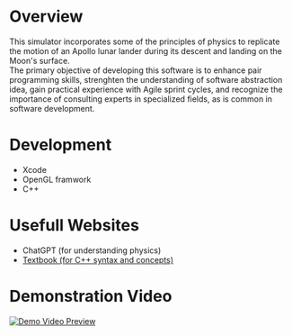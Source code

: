 # Overview
This simulator incorporates some of the principles of physics to replicate the motion of an Apollo lunar lander during its descent and landing on the Moon's surface.<br>
The primary objective of developing this software is to enhance pair programming skills, strenghten the understanding of software abstraction idea, gain practical experience with Agile sprint cycles, and recognize the importance of consulting experts in specialized fields, as is common in software development.<br>

# Development
- Xcode
- OpenGL framwork
- C++

# Usefull Websites
- ChatGPT (for understanding physics)
- [Textbook (for C++ syntax and concepts)](https://content.byui.edu/file/4101122b-6564-4347-8376-d020600c9044/1/Cpp.01.Reading.Basics.html)

# Demonstration Video
[![Demo Video Preview](https://img.youtube.com/vi/aqhUgXB20-c/0.jpg)](https://www.youtube.com/watch?v=aqhUgXB20-c)

